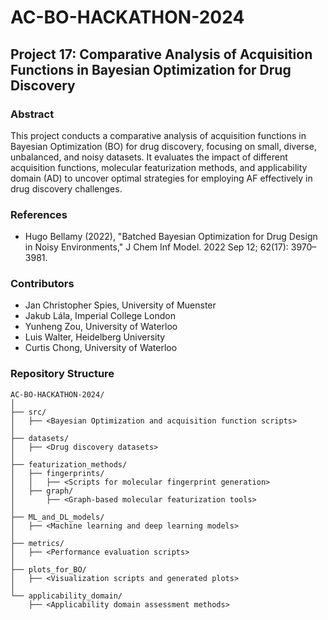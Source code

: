 # AC-BO-HACKATHON-2024
## Project 17: Comparative Analysis of Acquisition Functions in Bayesian Optimization for Drug Discovery

### Abstract
This project conducts a comparative analysis of acquisition functions in Bayesian Optimization (BO) for drug discovery, focusing on small, diverse, unbalanced, and noisy datasets. It evaluates the impact of different acquisition functions, molecular featurization methods, and applicability domain (AD) to uncover optimal strategies for employing AF effectively in drug discovery challenges.

### References
- Hugo Bellamy (2022), "Batched Bayesian Optimization for Drug Design in Noisy Environments," J Chem Inf Model. 2022 Sep 12; 62(17): 3970–3981.

### Contributors
- Jan Christopher Spies, University of Muenster
- Jakub Lála, Imperial College London
- Yunheng Zou, University of Waterloo
- Luis Walter, Heidelberg University
- Curtis Chong, University of Waterloo

### Repository Structure
```
AC-BO-HACKATHON-2024/
│
├── src/
│   ├── <Bayesian Optimization and acquisition function scripts>
│
├── datasets/
│   ├── <Drug discovery datasets>
│
├── featurization_methods/
│   ├── fingerprints/
│   │   ├── <Scripts for molecular fingerprint generation>
│   ├── graph/
│       ├── <Graph-based molecular featurization tools>
│
├── ML_and_DL_models/
│   ├── <Machine learning and deep learning models>
│
├── metrics/
│   ├── <Performance evaluation scripts>
│
├── plots_for_BO/
│   ├── <Visualization scripts and generated plots>
│
└── applicability_domain/
    ├── <Applicability domain assessment methods>
```
